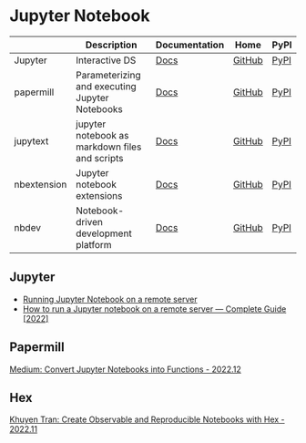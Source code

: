 Jupyter Notebook
===

|             | Description                                    | Documentation                                                | Home                                                         | PyPI                                                         |
| ----------- | ---------------------------------------------- | ------------------------------------------------------------ | ------------------------------------------------------------ | ------------------------------------------------------------ |
| Jupyter     | Interactive DS                                 | [Docs](https://docs.jupyter.org/en/latest/)                  | [GitHub](https://github.com/jupyter/jupyter)                 | [PyPI](https://pypi.org/project/notebook/)                   |
| papermill   | Parameterizing and executing Jupyter Notebooks | [Docs](https://papermill.readthedocs.io/en/latest/)          | [GitHub](https://github.com/nteract/papermill)               | [PyPI](https://pypi.org/project/papermill/)                  |
| jupytext    | jupyter notebook as markdown files and scripts | [Docs](https://jupytext.readthedocs.io/en/latest/index.html) | [GitHub](https://github.com/mwouts/jupytext)                 | [PyPI](https://pypi.org/project/jupytext/)                   |
| nbextension | Jupyter notebook extensions                    | [Docs](https://jupyter-contrib-nbextensions.readthedocs.io/en/latest/) | [GitHub](https://github.com/ipython-contrib/jupyter_contrib_nbextensions) | [PyPI](https://pypi.org/project/jupyter-contrib-nbextensions/) |
| nbdev       | Notebook-driven development platform           | [Docs](https://nbdev.fast.ai/getting_started.html)           | [GitHub](https://github.com/fastai/nbdev)                    | [PyPI](https://pypi.org/project/nbdev/)                      |

Jupyter
---

- [Running Jupyter Notebook on a remote server](https://docs.anaconda.com/anaconda/user-guide/tasks/remote-jupyter-notebook/)
- [How to run a Jupyter notebook on a remote server — Complete Guide [2022]](https://medium.com/@sihan-a/how-to-run-a-jupyter-notebook-on-a-remote-server-complete-guide-2022-cf8ed83f0ef3)

Papermill
---

[Medium: Convert Jupyter Notebooks into Functions - 2022.12](https://towardsdatascience.com/convert-jupyter-notebooks-into-functions-6fbda7b18419)

## Hex

[Khuyen Tran: Create Observable and Reproducible Notebooks with Hex - 2022.11](https://towardsdatascience.com/create-observable-and-reproducible-notebooks-with-hex-460e75818a09)
